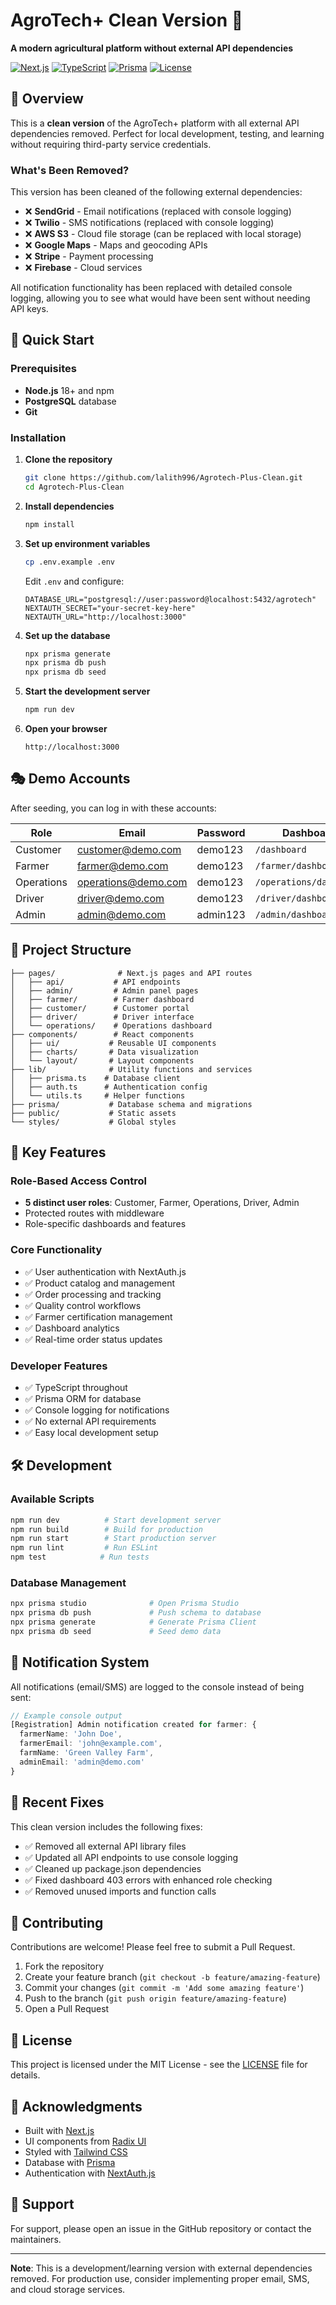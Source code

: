 # AgroTech+ Clean Version 🌾

**A modern agricultural platform without external API dependencies**

[![Next.js](https://img.shields.io/badge/Next.js-16.0.0-black)](https://nextjs.org/)
[![TypeScript](https://img.shields.io/badge/TypeScript-5.0-blue)](https://www.typescriptlang.org/)
[![Prisma](https://img.shields.io/badge/Prisma-5.10.2-brightgreen)](https://www.prisma.io/)
[![License](https://img.shields.io/badge/license-MIT-green)](LICENSE)

## 🎯 Overview

This is a **clean version** of the AgroTech+ platform with all external API dependencies removed. Perfect for local development, testing, and learning without requiring third-party service credentials.

### What's Been Removed?

This version has been cleaned of the following external dependencies:
- ❌ **SendGrid** - Email notifications (replaced with console logging)
- ❌ **Twilio** - SMS notifications (replaced with console logging)
- ❌ **AWS S3** - Cloud file storage (can be replaced with local storage)
- ❌ **Google Maps** - Maps and geocoding APIs
- ❌ **Stripe** - Payment processing
- ❌ **Firebase** - Cloud services

All notification functionality has been replaced with detailed console logging, allowing you to see what would have been sent without needing API keys.

## 🚀 Quick Start

### Prerequisites

- **Node.js** 18+ and npm
- **PostgreSQL** database
- **Git**

### Installation

1. **Clone the repository**
   ```bash
   git clone https://github.com/lalith996/Agrotech-Plus-Clean.git
   cd Agrotech-Plus-Clean
   ```

2. **Install dependencies**
   ```bash
   npm install
   ```

3. **Set up environment variables**
   ```bash
   cp .env.example .env
   ```
   
   Edit `.env` and configure:
   ```env
   DATABASE_URL="postgresql://user:password@localhost:5432/agrotech"
   NEXTAUTH_SECRET="your-secret-key-here"
   NEXTAUTH_URL="http://localhost:3000"
   ```

4. **Set up the database**
   ```bash
   npx prisma generate
   npx prisma db push
   npx prisma db seed
   ```

5. **Start the development server**
   ```bash
   npm run dev
   ```

6. **Open your browser**
   ```
   http://localhost:3000
   ```

## 🎭 Demo Accounts

After seeding, you can log in with these accounts:

| Role | Email | Password | Dashboard |
|------|-------|----------|-----------|
| Customer | customer@demo.com | demo123 | `/dashboard` |
| Farmer | farmer@demo.com | demo123 | `/farmer/dashboard` |
| Operations | operations@demo.com | demo123 | `/operations/dashboard` |
| Driver | driver@demo.com | demo123 | `/driver/dashboard` |
| Admin | admin@demo.com | admin123 | `/admin/dashboard` |

## 📁 Project Structure

```
├── pages/              # Next.js pages and API routes
│   ├── api/           # API endpoints
│   ├── admin/         # Admin panel pages
│   ├── farmer/        # Farmer dashboard
│   ├── customer/      # Customer portal
│   ├── driver/        # Driver interface
│   └── operations/    # Operations dashboard
├── components/        # React components
│   ├── ui/           # Reusable UI components
│   ├── charts/       # Data visualization
│   └── layout/       # Layout components
├── lib/              # Utility functions and services
│   ├── prisma.ts    # Database client
│   ├── auth.ts      # Authentication config
│   └── utils.ts     # Helper functions
├── prisma/           # Database schema and migrations
├── public/           # Static assets
└── styles/           # Global styles
```

## 🔧 Key Features

### Role-Based Access Control
- **5 distinct user roles**: Customer, Farmer, Operations, Driver, Admin
- Protected routes with middleware
- Role-specific dashboards and features

### Core Functionality
- ✅ User authentication with NextAuth.js
- ✅ Product catalog and management
- ✅ Order processing and tracking
- ✅ Quality control workflows
- ✅ Farmer certification management
- ✅ Dashboard analytics
- ✅ Real-time order status updates

### Developer Features
- ✅ TypeScript throughout
- ✅ Prisma ORM for database
- ✅ Console logging for notifications
- ✅ No external API requirements
- ✅ Easy local development setup

## 🛠️ Development

### Available Scripts

```bash
npm run dev          # Start development server
npm run build        # Build for production
npm run start        # Start production server
npm run lint         # Run ESLint
npm test            # Run tests
```

### Database Management

```bash
npx prisma studio              # Open Prisma Studio
npx prisma db push             # Push schema to database
npx prisma generate            # Generate Prisma Client
npx prisma db seed             # Seed demo data
```

## 📝 Notification System

All notifications (email/SMS) are logged to the console instead of being sent:

```typescript
// Example console output
[Registration] Admin notification created for farmer: {
  farmerName: 'John Doe',
  farmerEmail: 'john@example.com',
  farmName: 'Green Valley Farm',
  adminEmail: 'admin@demo.com'
}
```

## 🐛 Recent Fixes

This clean version includes the following fixes:
- ✅ Removed all external API library files
- ✅ Updated all API endpoints to use console logging
- ✅ Cleaned up package.json dependencies
- ✅ Fixed dashboard 403 errors with enhanced role checking
- ✅ Removed unused imports and function calls

## 🤝 Contributing

Contributions are welcome! Please feel free to submit a Pull Request.

1. Fork the repository
2. Create your feature branch (`git checkout -b feature/amazing-feature`)
3. Commit your changes (`git commit -m 'Add some amazing feature'`)
4. Push to the branch (`git push origin feature/amazing-feature`)
5. Open a Pull Request

## 📄 License

This project is licensed under the MIT License - see the [LICENSE](LICENSE) file for details.

## 🙏 Acknowledgments

- Built with [Next.js](https://nextjs.org/)
- UI components from [Radix UI](https://www.radix-ui.com/)
- Styled with [Tailwind CSS](https://tailwindcss.com/)
- Database with [Prisma](https://www.prisma.io/)
- Authentication with [NextAuth.js](https://next-auth.js.org/)

## 📧 Support

For support, please open an issue in the GitHub repository or contact the maintainers.

---

**Note**: This is a development/learning version with external dependencies removed. For production use, consider implementing proper email, SMS, and cloud storage services.
